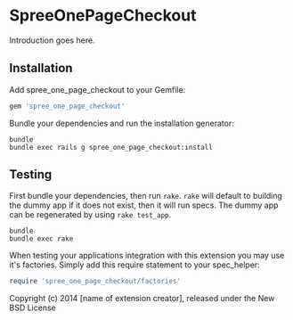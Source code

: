 SpreeOnePageCheckout
====================

Introduction goes here.

Installation
------------

Add spree_one_page_checkout to your Gemfile:

```ruby
gem 'spree_one_page_checkout'
```

Bundle your dependencies and run the installation generator:

```shell
bundle
bundle exec rails g spree_one_page_checkout:install
```

Testing
-------

First bundle your dependencies, then run `rake`. `rake` will default to building the dummy app if it does not exist, then it will run specs. The dummy app can be regenerated by using `rake test_app`.

```shell
bundle
bundle exec rake
```

When testing your applications integration with this extension you may use it's factories.
Simply add this require statement to your spec_helper:

```ruby
require 'spree_one_page_checkout/factories'
```

Copyright (c) 2014 [name of extension creator], released under the New BSD License
